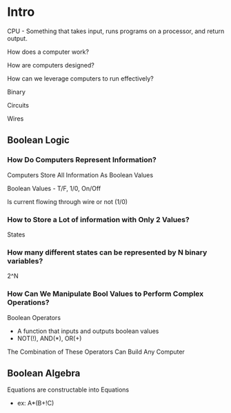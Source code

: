 # Intro

CPU - Something that takes input, runs programs on a processor, and return output. 

How does a computer work?


How are computers designed?


How can we leverage computers to run effectively?


Binary

Circuits

Wires

## Boolean Logic
### How Do Computers Represent Information?

Computers Store All Information As Boolean Values

Boolean Values - T/F, 1/0, On/Off

Is current flowing through wire or not (1/0)

### How to Store a Lot of information with Only 2 Values?
States


### How many different states can be represented by N binary variables?
2^N

### How Can We Manipulate Bool Values to Perform Complex Operations?
Boolean Operators
- A function that inputs and outputs boolean values
- NOT(!), AND(*), OR(+)

The Combination of These Operators Can Build Any Computer


## Boolean Algebra
Equations are constructable into Equations
- ex: A*(B+!C)


